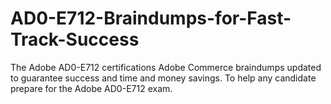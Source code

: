 # AD0-E712-Braindumps-for-Fast-Track-Success
The Adobe AD0-E712 certifications Adobe Commerce braindumps updated to guarantee success and time and money savings. To help any candidate prepare for the Adobe AD0-E712 exam.
